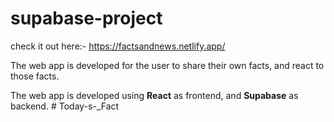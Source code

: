 # supabase-project
check it out here:- https://factsandnews.netlify.app/

The web app is developed for the user to share their own facts, and react to those facts.

The web app is developed using **React** as frontend, and **Supabase** as backend.
#   T o d a y - s - _ F a c t 
 
 

